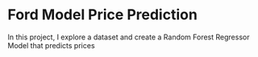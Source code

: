 # Ford Model Price Prediction
 In this project, I explore a dataset and create a Random Forest Regressor Model that predicts prices 
